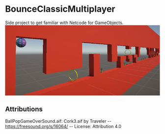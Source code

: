 # BounceClassicMultiplayer

Side project to get familiar with Netcode for GameObjects.
![Alt text](Docs/main-screenshot.png?raw=true "Title")

## Attributions
BallPopGameOverSound.aif: Cork3.aif by Traveler -- https://freesound.org/s/16064/ -- License: Attribution 4.0